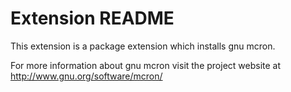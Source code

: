 # Extension README

This extension is a package extension which installs gnu mcron.

For more information about gnu mcron visit the project website at
http://www.gnu.org/software/mcron/

